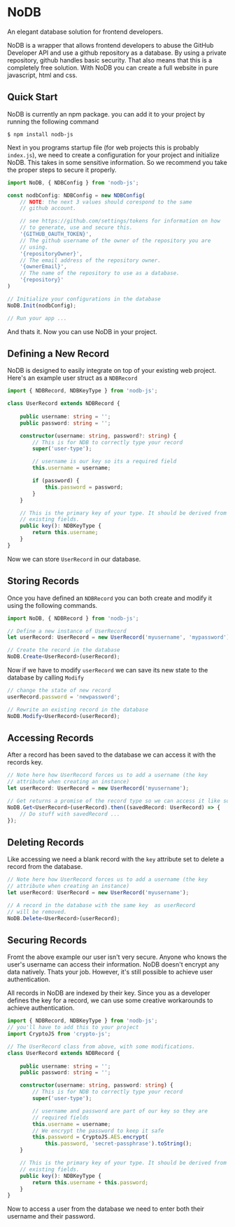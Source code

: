 # NoDB
An elegant database solution for frontend developers.

NoDB is a wrapper that allows frontend developers to abuse the GitHub Developer API and use a github repository as a database. By using a private repository, github handles basic security. That also means that this is a completely free solution. With NoDB you can create a full website in pure javascript, html and css. 

## Quick Start
NoDB is currently an npm package. you can add it to your project by running the following command
```
$ npm install nodb-js
```

Next in you programs startup file (for web projects this is probably `index.js`), we need to create a configuration for your project and initialize NoDB. This takes in some sensitive information. So we recommend you take the proper steps to secure it properly. 

```typescript
import NoDB, { NDBConfig } from 'nodb-js';

const nodbConfig: NDBConfig = new NDBConfig(
    // NOTE: the next 3 values should corespond to the same 
    // github account.

    // see https://github.com/settings/tokens for information on how 
    // to generate, use and secure this. 
    '{GITHUB_OAUTH_TOKEN}', 
    // The github username of the owner of the repository you are
    // using.
    '{repositoryOwner}',  
    // The email address of the repository owner.   
    '{ownerEmail}',   
    // The name of the repository to use as a database.      
    '{repository}'          
)

// Initialize your configurations in the database
NoDB.Init(nodbConfig);

// Run your app ...
```

And thats it. Now you can use NoDB in your project. 

## Defining a New Record
NoDB is designed to easily integrate on top of your existing web project. Here's an example user struct as a `NDBRecord`

```typescript
import { NDBRecord, NDBKeyType } from 'nodb-js';

class UserRecord extends NDBRecord {
    
    public username: string = '';
    public password: string = '';

    constructor(username: string, password?: string) {
        // This is for NDB to correctly type your record 
        super('user-type');

        // username is our key so its a required field
        this.username = username;

        if (password) {
            this.password = password;
        }
    }

    // This is the primary key of your type. It should be derived from 
    // existing fields.
    public key(): NDBKeyType {
        return this.username;
    }
}
```

Now we can store `UserRecord` in our database.

## Storing Records
Once you have defined an `NDBRecord` you can both create and modify it using the following commands.

```typescript
import NoDB, { NDBRecord } from 'nodb-js';

// Define a new instance of UserRecord
let userRecord: UserRecord = new UserRecord('myusername', 'mypassword');

// Create the record in the database
NoDB.Create<UserRecord>(userRecord);

```

Now if we have to modify `userRecord` we can save its new state to the database by calling `Modify`

```typescript
// change the state of new record
userRecord.password = 'newpassword';

// Rewrite an existing record in the database
NoDB.Modify<UserRecord>(userRecord);
```

## Accessing Records
After a record has been saved to the database we can access it with the records key.

```typescript
// Note here how UserRecord forces us to add a username (the key 
// attribute when creating an instance)
let userRecord: UserRecord = new UserRecord('myusername');

// Get returns a promise of the record type so we can access it like so
NoDB.Get<UserRecord>(userRecord).then((savedRecord: UserRecord) => {
    // Do stuff with savedRecord ...
});
```

## Deleting Records
Like accessing we need a blank record with the `key` attribute set to delete a record from the database.

```typescript
// Note here how UserRecord forces us to add a username (the key 
// attribute when creating an instance)
let userRecord: UserRecord = new UserRecord('myusername');

// A record in the database with the same key  as userRecord 
// will be removed.
NoDB.Delete<UserRecord>(userRecord);
```

## Securing Records
Fromt the above example our user isn't very secure. Anyone who knows the user's username can access their information. NoDB doesn't encrypt any data natively. Thats your job. However, it's still possible to achieve user authentication. 

All records in NoDB are indexed by their key. Since you as a developer defines the key for a record, we can use some creative workarounds to achieve authentication.

```typescript
import { NDBRecord, NDBKeyType } from 'nodb-js';
// you'll have to add this to your project
import CryptoJS from 'crypto-js'; 

// The UserRecord class from above, with some modifications.
class UserRecord extends NDBRecord {
    
    public username: string = '';
    public password: string = '';

    constructor(username: string, password: string) {
        // This is for NDB to correctly type your record 
        super('user-type');

        // username and password are part of our key so they are 
        // required fields
        this.username = username;
        // We encrypt the password to keep it safe
        this.password = CryptoJS.AES.encrypt(
            this.password, 'secret-passphrase').toString();
    }

    // This is the primary key of your type. It should be derived from 
    // existing fields.
    public key(): NDBKeyType {
        return this.username + this.password;
    }
}

```

Now to access a user from the database we need to enter both their username and their password. 

